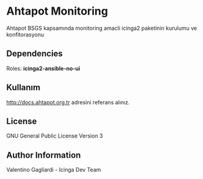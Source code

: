 Ahtapot Monitoring
========

Ahtapot BSGS kapsamında monitoring amacli icinga2 paketinin kurulumu ve konfitorasyonu

Dependencies
------------

Roles: **icinga2-ansible-no-ui**

Kullanım
-------------------------
http://docs.ahtapot.org.tr adresini referans alınız.


License
-------

GNU General Public License Version 3

Author Information
------------------

Valentino Gagliardi - Icinga Dev Team

